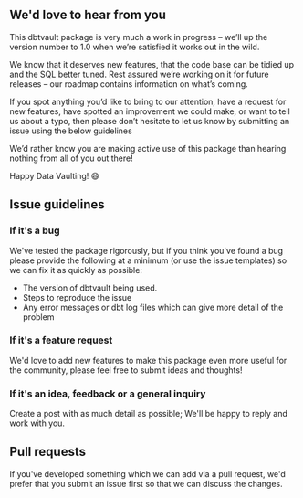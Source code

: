 ## We'd love to hear from you

This dbtvault package is very much a work in progress – we’ll up the version number to 1.0 when we’re satisfied it 
works out in the wild.

We know that it deserves new features, that the code base can be tidied up and the SQL better tuned. 
Rest assured we’re working on it for future releases – our roadmap contains information on what’s coming.

If you spot anything you’d like to bring to our attention, have a request for new features, 
have spotted an improvement we could make, or want to tell us about a typo, then please don’t hesitate to let us know 
by submitting an issue using the below guidelines

We’d rather know you are making active use of this package than hearing nothing from all of you out there!

Happy Data Vaulting! :smile:

## Issue guidelines

### If it's a bug
We've tested the package rigorously, but if you think you've found a bug please provide the following 
at a minimum (or use the issue templates) so we can fix it as quickly as possible:

- The version of dbtvault being used.
- Steps to reproduce the issue
- Any error messages or dbt log files which can give more detail of the problem

### If it's a feature request
We'd love to add new features to make this package even more useful for the community,
please feel free to submit ideas and thoughts!

### If it's an idea, feedback or a general inquiry
Create a post with as much detail as possible; We'll be happy to reply and work with you.

## Pull requests
If you've developed something which we can add via a pull request, we'd prefer that you submit an issue first
so that we can discuss the changes.